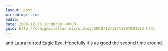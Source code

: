 ```yaml
---
layout: post
microblog: true
audio: 
date: 2008-12-30 18:00:00 -0600
guid: http://craigmcclellan.micro.blog/2008/12/31/t1087081813.html
---
```

and Laura rented Eagle Eye. Hopefully it's as good the second time around.
